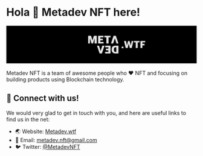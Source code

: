 # Hola 👋 Metadev NFT here!

![Metadev](https://raw.githubusercontent.com/Metadev-NFT/.github/main/profile/m4.png)

Metadev NFT is a team of awesome people who ❤️️ NFT and focusing on building products using Blockchain technology.

## 🤝 Connect with us!

We would very glad to get in touch with you, and here are useful links to find us in the net:

- 🌏 Website: [Metadev.wtf](https://metadev.wtf)
- 📧 Email: [metadev.nft@gmail.com](mailto:metadev.nft@gmail.com)
- 🐦 Twitter: [@MetadevNFT](https://twitter.com/MetadevNFT)
